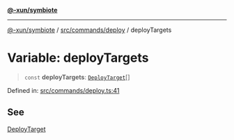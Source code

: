 [**@-xun/symbiote**](../../../../README.md)

***

[@-xun/symbiote](../../../../README.md) / [src/commands/deploy](../README.md) / deployTargets

# Variable: deployTargets

> `const` **deployTargets**: [`DeployTarget`](../enumerations/DeployTarget.md)[]

Defined in: [src/commands/deploy.ts:41](https://github.com/Xunnamius/symbiote/blob/3b6f45301765b7eab22ef0b67ed645f03c5935c3/src/commands/deploy.ts#L41)

## See

[DeployTarget](../enumerations/DeployTarget.md)
